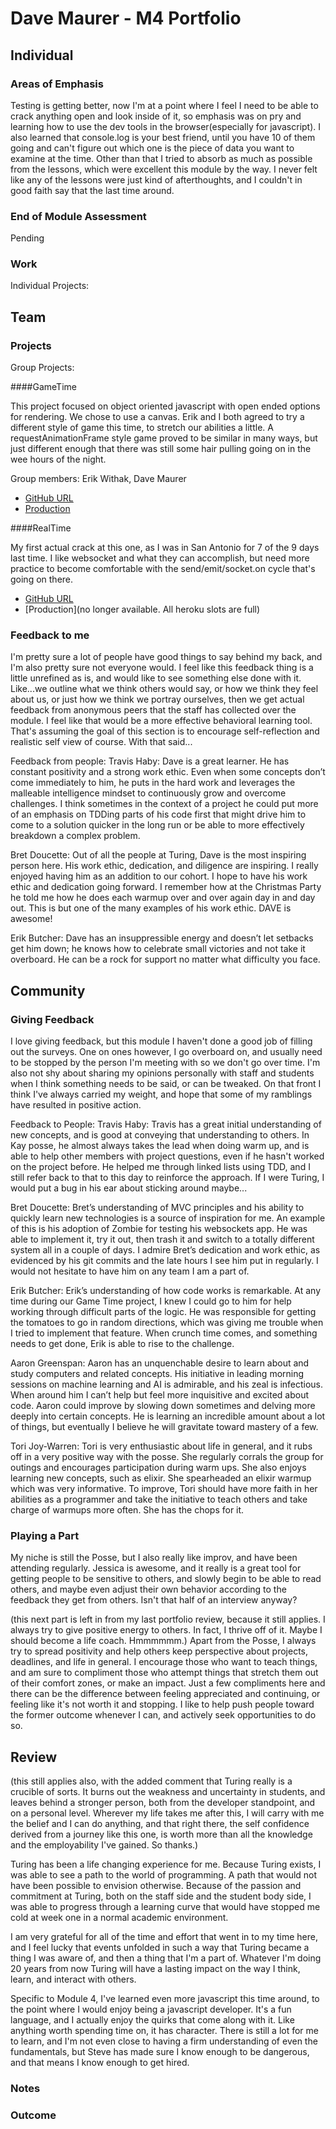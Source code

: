 # Dave Maurer - M4 Portfolio

## Individual

### Areas of Emphasis

Testing is getting better, now I'm at a point where I feel I need to be able to crack anything open and look inside of it, so 
emphasis was on pry and learning how to use the dev tools in the browser(especially for javascript). I also learned that console.log
is your best friend, until you have 10 of them going and can't figure out which one is the piece of data you want to examine at the time.
Other than that I tried to absorb as much as possible from the lessons, which were excellent this module by the way. I never felt like 
any of the lessons were just kind of afterthoughts, and I couldn't in good faith say that the last time around.

### End of Module Assessment

Pending

### Work

Individual Projects:

## Team

### Projects

Group Projects:

####GameTime

This project focused on object oriented javascript with open ended options for rendering. We chose to use a canvas.
Erik and I both agreed to try a different style of game this time, to stretch our abilities a little. A requestAnimationFrame 
style game proved to be similar in many ways, but just different enough that there was still some hair pulling going on in the
wee hours of the night.

Group members: Erik Withak, Dave Maurer

* [GitHub URL](https://github.com/davemaurer/pomododge)
* [Production](davemaurer.github.io/pomododge)


####RealTime

My first actual crack at this one, as I was in San Antonio for 7 of the 9 days last time. I like websocket and what they can 
accomplish, but need more practice to become comfortable with the send/emit/socket.on cycle that's going on there. 

* [GitHub URL](https://github.com/davemaurer/interpoll-websockets-project)
* [Production](no longer available. All heroku slots are full)

### Feedback to me

I'm pretty sure a lot of people have good things to say behind my back, and I'm also pretty sure not everyone would. I feel like 
this feedback thing is a little unrefined as is, and would like to see something else done with it. Like...we outline what we think 
others would say, or how we think they feel about us, or just how we think we portray ourselves, then we get actual feedback from anonymous 
peers that the staff has collected over the module. I feel like that would be a more effective behavioral learning tool. That's assuming the
goal of this section is to encourage self-reflection and realistic self view of course. With that said...

Feedback from people:
Travis Haby: Dave is a great learner. He has constant positivity and a strong work ethic. Even when some concepts don’t come 
immediately to him, he puts in the hard work and leverages the malleable intelligence mindset to continuously grow and overcome 
challenges. I think sometimes in the context of a project he could put more of an emphasis on TDDing parts of his code first 
that might drive him to come to a solution  quicker in the long run or be able to more effectively breakdown a complex problem.

Bret Doucette: Out of all the people at Turing, Dave is the most inspiring person here. His work ethic, dedication, and diligence 
are inspiring.  I really enjoyed having him as an addition to our cohort. I hope to have his work ethic and dedication going forward. 
I remember how at the Christmas Party he told me how he does each warmup over and over again day in and day out. This is but one of 
the many examples of his work ethic. DAVE is awesome!

Erik Butcher: Dave has an insuppressible energy and doesn’t let setbacks get him down; he knows how to celebrate small victories and not 
take it overboard. He can be a rock for support no matter what difficulty you face.

## Community

### Giving Feedback

I love giving feedback, but this module I haven't done a good job of filling out the surveys. One on ones however, I go overboard on,
and usually need to be stopped by the person I'm meeting with so we don't go over time. I'm also not shy about sharing my opinions personally 
with staff and students when I think something needs to be said, or can be tweaked. On that front I think I've always carried my weight, and 
hope that some of my ramblings have resulted in positive action.

Feedback to People:
Travis Haby: Travis has a great initial understanding of new concepts, and is good at conveying that understanding to others. 
In Kay posse, he almost always takes the lead when doing warm up, and is able to help other members with project questions, even if he 
hasn't worked on the project before. He helped me through linked lists using TDD, and I still refer back to that to this day to reinforce 
the approach. If I were Turing, I would put a bug in his ear about sticking around maybe...

Bret Doucette: Bret’s understanding of MVC principles and his ability to quickly learn new technologies is a source of inspiration for me. 
An example of this is his adoption of Zombie for testing his websockets app. He was able to implement it, try it out, then trash it and 
switch to a totally different system all in a couple of days. I admire Bret’s dedication and work ethic, as evidenced by his git commits 
and the late hours I see him put in regularly. I would not hesitate to have him on any team I am a part of.

Erik Butcher: Erik’s understanding of how code works is remarkable. At any time during our Game Time project, I knew I could go to him for 
help working through difficult parts of the logic. He was responsible for getting the tomatoes to go in random directions, which was giving 
me trouble when I tried to implement that feature. When crunch time comes, and something needs to get done, Erik is able to rise to the challenge.

Aaron Greenspan: Aaron has an unquenchable desire to learn about and study computers and related concepts. His initiative in leading morning 
sessions on machine learning and AI is admirable, and his zeal is infectious. When around him I can’t help but feel more inquisitive and excited 
about code. Aaron could improve by slowing down sometimes and delving more deeply into certain concepts. He is learning an incredible amount 
about a lot of things, but eventually I believe he will gravitate toward mastery of a few.

Tori Joy-Warren: Tori is very enthusiastic about life in general, and it rubs off in a very positive way with the posse. She regularly corrals 
the group for outings and encourages participation during warm ups. She also enjoys learning new concepts, such as elixir. She spearheaded an 
elixir warmup which was very informative. To improve, Tori should have more faith in her abilities as a programmer and take the initiative to 
teach others and take charge of warmups more often. She has the chops for it.

### Playing a Part

My niche is still the Posse, but I also really like improv, and have been attending regularly. Jessica is awesome, and it really is a great 
tool for getting people to be sensitive to others, and slowly begin to be able to read others, and maybe even adjust their own behavior according 
to the feedback they get from others. Isn't that half of an interview anyway? 

(this next part is left in from my last portfolio review, because it still applies. I always try to give positive energy to others. In fact,
I thrive off of it. Maybe I should become a life coach. Hmmmmmm.)
Apart from the Posse, I always try to spread positivity and help others keep perspective about projects, deadlines, and
life in general. I encourage those who want to teach things, and am sure to compliment those who attempt things that stretch
them out of their comfort zones, or make an impact. Just a few compliments here and there can be the difference between
feeling appreciated and continuing, or feeling like it's not worth it and stopping. I like to help push people toward the
former outcome whenever I can, and actively seek opportunities to do so.

## Review

(this still applies also, with the added comment that Turing really is a crucible of sorts. It burns out the weakness and uncertainty 
 in students, and leaves behind a stronger person, both from the developer standpoint, and on a personal level. Wherever my life takes 
 me after this, I will carry with me the belief and I can do anything, and that right there, the self confidence derived from a journey
 like this one, is worth more than all the knowledge and the employability I've gained. So thanks.)
 
Turing has been a life changing experience for me. Because Turing exists, I was able to see a path to the world of programming.
A path that would not have been possible to envision otherwise. Because of the passion and commitment at Turing, both on the
staff side and the student body side, I was able to progress through a learning curve that would have stopped me cold at week
one in a normal academic environment.

I am very grateful for all of the time and effort that went in to my time here, and I feel lucky that events unfolded in such
a way that Turing became a thing I was aware of, and then a thing that I'm a part of. Whatever I'm doing 20 years from now
Turing will have a lasting impact on the way I think, learn, and interact with others.

Specific to Module 4, I've learned even more javascript this time around, to the point where I would enjoy being a javascript 
developer. It's a fun language, and I actually enjoy the quirks that come along with it. Like anything worth spending time on, it 
has character. There is still a lot for me to learn, and I'm not even close to having a firm understanding of even the fundamentals,
but Steve has made sure I know enough to be dangerous, and that means I know enough to get hired. 

### Notes

### Outcome



